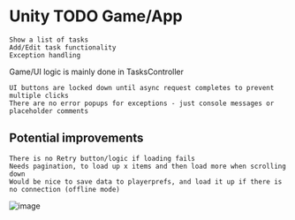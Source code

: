 # Unity TODO Game/App
	
    Show a list of tasks
    Add/Edit task functionality
    Exception handling

Game/UI logic is mainly done in TasksController

    UI buttons are locked down until async request completes to prevent multiple clicks
    There are no error popups for exceptions - just console messages or placeholder comments

## Potential improvements
    There is no Retry button/logic if loading fails
    Needs pagination, to load up x items and then load more when scrolling down
    Would be nice to save data to playerprefs, and load it up if there is no connection (offline mode)

![image](https://github.com/MeTheCat/UnityTODODemo/assets/49048115/2c896e36-3714-4556-ba75-1cf877ba2adc)
